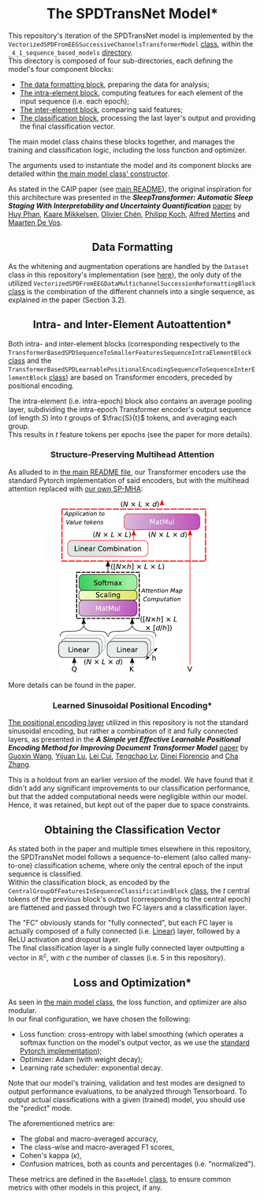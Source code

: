 <h1 style="text-align: center;">The SPDTransNet Model*</h1>

This repository's iteration of the SPDTransNet model is implemented by the
`VectorizedSPDFromEEGSuccessiveChannelsTransformerModel` [class](../../_4_models/_4_1_sequence_based_models/VectorizedSPDFromEEGSuccessiveChannelsTransformerModel.py),
within the `_4_1_sequence_based_models` [directory](../../_4_models/_4_1_sequence_based_models).  
This directory is composed of four sub-directories, each defining the model's four component blocks:
- [The data formatting block](../../_4_models/_4_1_sequence_based_models/data_formatting_block), preparing the data for
analysis;
- [The intra-element block](../../_4_models/_4_1_sequence_based_models/intra_element_block), computing features for each
element of the input sequence (i.e. each epoch);
- [The inter-element block](../../_4_models/_4_1_sequence_based_models/inter_element_block), comparing said features;
- [The classification block](../../_4_models/_4_1_sequence_based_models/classification_block), processing the last
layer's output and providing the final classification vector.

The main model class chains these blocks together, and manages the training and classification logic, including the loss
function and optimizer.

The arguments used to instantiate the model and its component blocks are detailed within
[the main model class' constructor](../../_4_models/_4_1_sequence_based_models/VectorizedSPDFromEEGSuccessiveChannelsTransformerModel.py).

As stated in the CAIP paper (see [main README](../../README.md#SPMHA)), the original inspiration for this architecture
was presented in the ***SleepTransformer: Automatic Sleep Staging With Interpretability and Uncertainty Quantification***
[paper](https://www.doi.org/10.1109/TBME.2022.3147187) by [Huy Phan](https://orcid.org/0000-0003-4096-785X),
[Kaare Mikkelsen](https://orcid.org/0000-0002-7360-8629), [Olivier Chén](https://orcid.org/0000-0002-5696-3127),
[Philipp Koch](https://www.isip.uni-luebeck.de/people/philipp-koch),
[Alfred Mertins](https://orcid.org/0000-0001-5718-577X) and [Maarten De Vos](https://orcid.org/0000-0002-3482-5145).

<h2 style="text-align: center;">Data Formatting</h2>

As the whitening and augmentation operations are handled by the `Dataset` class in this repository's implementation
(see [here](./2%20-%20From%20Signals%20To%20SPD%20Matrices%20To%20Tokens.md#dataset_processing)), the only duty of the
utilized `VectorizedSPDFromEEGDataMultichannelSuccessionReformattingBlock`
[class](../../_4_models/_4_1_sequence_based_models/data_formatting_block/SPD_from_EEG_data_reformatting/VectorizedSPDFromEEGDataMultichannelSuccessionReformattingBlock.py)
is the combination of the different channels into a single sequence, as explained in the paper (Section 3.2).

<h2 style="text-align: center;">Intra- and Inter-Element Autoattention*</h2>

Both intra- and inter-element blocks (corresponding respectively to the 
`TransformerBasedSPDSequenceToSmallerFeaturesSequenceIntraElementBlock`
[class](_4_models/_4_1_sequence_based_models/intra_element_block/Transformer_based_feature_extraction/TransformerBasedSPDSequenceToSmallerFeaturesSequenceIntraElementBlock.py)
and the `TransformerBasedSPDLearnablePositionalEncodingSequenceToSequenceInterElementBlock`
[class](_4_models/_4_1_sequence_based_models/inter_element_block/Transformer_based_feature_comparison/TransformerBasedSPDLearnablePositionalEncodingSequenceToSequenceInterElementBlock.py))
are based on Transformer encoders, preceded by positional encoding.

The intra-element (i.e. intra-epoch) block also contains an average pooling layer, subdividing the intra-epoch Transformer
encoder's output sequence (of length $S$) into $t$ groups of $\frac{S}{t}$ tokens, and averaging each group.  
This results in $t$ feature tokens per epochs (see the paper for more details).

<h3 style="text-align: center;">Structure-Preserving Multihead Attention</h3>

As alluded to in [the main README file](../../README.md#SPMHA), our Transformer encoders use the standard Pytorch
implementation of said encoders, but with the multihead attention replaced with
[our own SP-MHA](../../_4_models/_4_1_sequence_based_models/intra_element_block/Transformer_based_feature_extraction/layers/StructurePreservingMultiheadAttention.py):

<div style="text-align: center;"><img src="./extras/spd_preserving_multihead_attention_v2.pdf" alt="The SP-MHA architecture" width="300"/></div>

More details can be found in the paper.

<h3 style="text-align: center;">Learned Sinusoidal Positional Encoding*</h3>

[The positional encoding layer](../../_4_models/_4_1_sequence_based_models/intra_element_block/Transformer_based_feature_extraction/layers/LearnableSinusoidalPositionalEncodingLayer.py)
utilized in this repository is not the standard sinusoidal encoding, but rather a combination of it and fully connected
layers, as presented in the
***A Simple yet Effective Learnable Positional Encoding Method for Improving Document Transformer Model***
[paper](https://aclanthology.org/2022.findings-aacl.42/) by [Guoxin Wang](https://aclanthology.org/people/g/guoxin-wang/),
[Yijuan Lu](https://aclanthology.org/people/y/yijuan-lu/), [Lei Cui](https://aclanthology.org/people/l/lei-cui/),
[Tengchao Lv](https://aclanthology.org/people/t/tengchao-lv/), [Dinei Florencio](https://aclanthology.org/people/d/dinei-florencio/)
and [Cha Zhang](https://aclanthology.org/people/c/cha-zhang/).

This is a holdout from an earlier version of the model. We have found that it didn't add any significant improvements to
our classification performance, but that the added computational needs were negligible within our model. Hence, it was
retained, but kept out of the paper due to space constraints.

<h2 style="text-align: center;">Obtaining the Classification Vector</h2>

As stated both in the paper and multiple times elsewhere in this repository, the SPDTransNet model follows a
sequence-to-element (also called many-to-one) classification scheme, where only the central epoch of the input sequence
is classified.  
Within the classification block, as encoded by the `CentralGroupOfFeaturesInSequenceClassificationBlock`
[class](_4_models/_4_1_sequence_based_models/classification_block/classification_from_sequence_central_feature/CentralGroupOfFeaturesInSequenceClassificationBlock.py),
the $t$ central tokens of the previous block's output (corresponding to the central epoch) are flattened and passed
through two FC layers and a classification layer.

The "FC" obviously stands for "fully connected", but each FC layer is actually composed of a fully connected (i.e.
[Linear](https://pytorch.org/docs/1.11/generated/torch.nn.Linear.html?highlight=linear#torch.nn.Linear)) layer, followed
by a ReLU activation and dropout layer.  
The final classification layer is a single fully connected layer outputting a vector in $\mathbb{R}^c$, with $c$ the
number of classes (i.e. 5 in this repository).

<h2 style="text-align: center;">Loss and Optimization*</h2>

As seen in [the main model class](../../_4_models/_4_1_sequence_based_models/VectorizedSPDFromEEGSuccessiveChannelsTransformerModel.py),
the loss function, and optimizer are also modular.  
In our final configuration, we have chosen the following:
- Loss function: cross-entropy with label smoothing (which operates a softmax function on the model's output vector, as
we use the [standard Pytorch implementation](https://pytorch.org/docs/1.11/generated/torch.nn.CrossEntropyLoss.html));
- Optimizer: Adam (with weight decay);
- Learning rate scheduler: exponential decay.

Note that our model's training, validation and test modes are designed to output performance evaluations, to be analyzed
through Tensorboard. To output actual classifications with a given (trained) model, you should use the "predict" mode.  

The aforementioned metrics are:
- The global and macro-averaged accuracy,
- The class-wise and macro-averaged F1 scores,
- Cohen's kappa ($\kappa$),
- Confusion matrices, both as counts and percentages (i.e. "normalized").

These metrics are defined in the `BaseModel` [class](../../_4_models/BaseModel.py), to ensure common metrics with other
models in this project, if any.